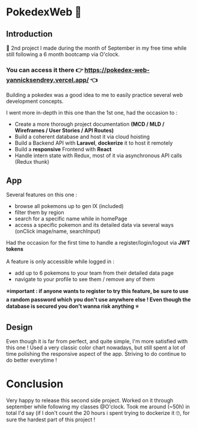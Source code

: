 # PokedexWeb 💫

## Introduction

🌱 2nd project I made during the month of September in my free time while still following a 6 month bootcamp via O'clock. 

### You can access it there 👉 https://pokedex-web-yannicksendrey.vercel.app/ 👈

Building a pokedex was a good idea to me to easily practice several web development concepts.

I went more in-depth in this one than the 1st one, had the occasion to :
- Create a more thorough project documentation **(MCD / MLD / Wireframes / User Stories / API Routes)**
- Build a coherent database and host it via cloud hoisting
- Build a Backend API with **Laravel**, **dockerize** it to host it remotely
- Build a **responsive** Frontend with **React**
- Handle intern state with Redux, most of it via asynchronous API calls (Redux thunk) 

## App

Several features on this one :
- browse all pokemons up to gen IX (included)
- filter them by region
- search for a specific name while in homePage 
- access a specific pokemon and its detailed data via several ways (onClick image/name, searchInput)

Had the occasion for the first time to handle a register/login/logout via **JWT tokens** <br/><br/>
A feature is only accessible while logged in :
- add up to 6 pokemons to your team from their detailed data page
- navigate to your profile to see them / remove any of them <br/>

**⭐important : if anyone wants to register to try this feature, be sure to use a random password which you don't use anywhere else ! Even though the database is secured you don't wanna risk anything ⭐**

## Design

Even though it is far from perfect, and quite simple, I'm more satisfied with this one ! 
Used a very classic color chart nowadays, but still spent a lot of time polishing the responsive aspect of the app.
Striving to do continue to do better everytime !

# Conclusion

Very happy to release this second side project. Worked on it through september while following my classes @O'clock. 
Took me around (~50h) in total I'd say (if I don't count the 20 hours i spent trying to dockerize it 🙄, for sure the hardest part of this project !
